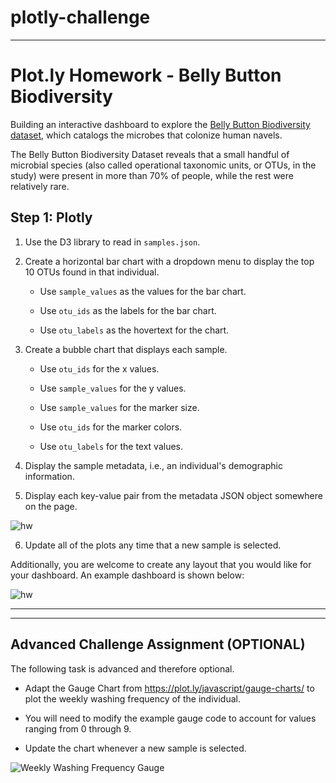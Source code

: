 # plotly-challenge

------------------------------------------------------------

# Plot.ly Homework - Belly Button Biodiversity

Building an interactive dashboard to explore the [Belly Button Biodiversity dataset](http://robdunnlab.com/projects/belly-button-biodiversity/), which catalogs the microbes that colonize human navels.

The Belly Button Biodiversity Dataset reveals that a small handful of microbial species (also called operational taxonomic units, or OTUs, in the study) were present in more than 70% of people, while the rest were relatively rare.

## Step 1: Plotly

1. Use the D3 library to read in `samples.json`.

2. Create a horizontal bar chart with a dropdown menu to display the top 10 OTUs found in that individual.

    * Use `sample_values` as the values for the bar chart.

    * Use `otu_ids` as the labels for the bar chart.

    * Use `otu_labels` as the hovertext for the chart.


3. Create a bubble chart that displays each sample.

    * Use `otu_ids` for the x values.

    * Use `sample_values` for the y values.

    * Use `sample_values` for the marker size.

    * Use `otu_ids` for the marker colors.

    * Use `otu_labels` for the text values.


4. Display the sample metadata, i.e., an individual's demographic information.

5. Display each key-value pair from the metadata JSON object somewhere on the page.

![hw](Images/hw03.png)

6. Update all of the plots any time that a new sample is selected.

Additionally, you are welcome to create any layout that you would like for your dashboard. An example dashboard is shown below:

![hw](Images/hw02.png)


------------------------------------------------------------
------------------------------------------------------------

## Advanced Challenge Assignment (OPTIONAL)

The following task is advanced and therefore optional.

* Adapt the Gauge Chart from <https://plot.ly/javascript/gauge-charts/> to plot the weekly washing frequency of the individual.

* You will need to modify the example gauge code to account for values ranging from 0 through 9.

* Update the chart whenever a new sample is selected.

![Weekly Washing Frequency Gauge](Images/gauge.png)